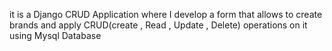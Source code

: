 it is a Django CRUD Application where I develop a form that allows to create brands and apply CRUD(create , Read , Update , Delete) operations on it using Mysql Database

